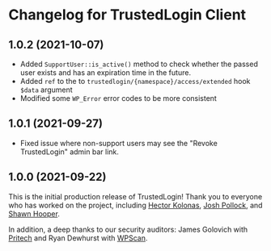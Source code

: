 # Changelog for TrustedLogin Client

## 1.0.2 (2021-10-07)

- Added `SupportUser::is_active()` method to check whether the passed user exists and has an expiration time in the future.
- Added `ref` to the to `trustedlogin/{namespace}/access/extended` hook `$data` argument
- Modified some `WP_Error` error codes to be more consistent

## 1.0.1 (2021-09-27)

- Fixed issue where non-support users may see the "Revoke TrustedLogin" admin bar link.

## 1.0.0 (2021-09-22)

This is the initial production release of TrustedLogin! Thank you to everyone who has worked on the project, including [Hector Kolonas](https://github.com/inztinkt), [Josh Pollock](https://github.com/Shelob9), and [Shawn Hooper](https://github.com/shawnhooper).

In addition, a deep thanks to our security auditors: James Golovich with [Pritech](https://www.pritect.net) and Ryan Dewhurst with [WPScan](https://wpscan.com).
